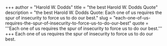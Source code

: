 +++
author = "Harold W. Dodds"
title = "the best Harold W. Dodds Quote"
description = "the best Harold W. Dodds Quote: Each one of us requires the spur of insecurity to force us to do our best."
slug = "each-one-of-us-requires-the-spur-of-insecurity-to-force-us-to-do-our-best"
quote = '''Each one of us requires the spur of insecurity to force us to do our best.'''
+++
Each one of us requires the spur of insecurity to force us to do our best.
